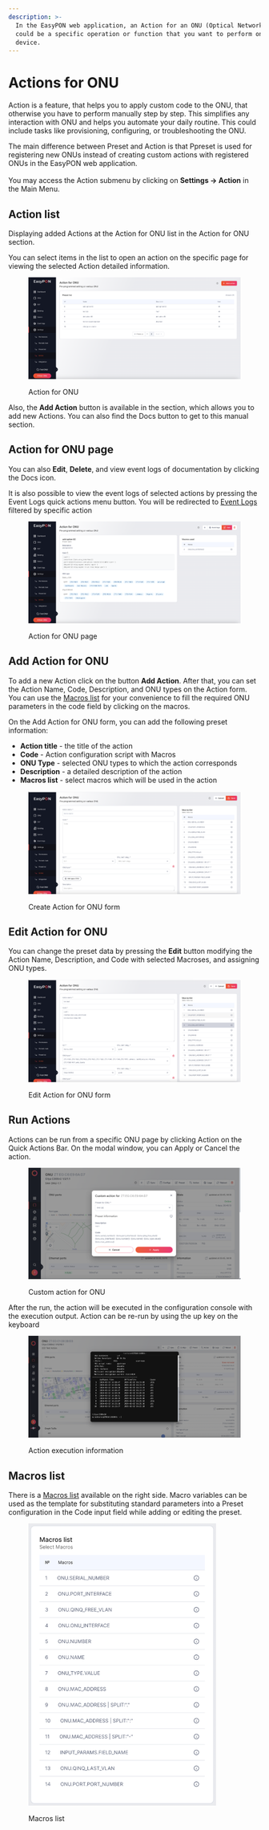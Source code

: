 ```yaml
---
description: >-
  In the EasyPON web application, an Action for an ONU (Optical Network Unit)
  could be a specific operation or function that you want to perform on an ONU
  device.
---
```


# Actions for ONU

Action is a feature, that helps you to apply custom code to the ONU, that otherwise you have to perform manually step by step. This simplifies any interaction with ONU and helps you automate your daily routine. This could include tasks like provisioning, configuring, or troubleshooting the ONU.

The main difference between Preset and Action is that Ppreset is used for registering new ONUs instead of creating custom actions with registered ONUs in the EasyPON web application.\
\
You may access the Action submenu by clicking on **Settings -> Action** in the Main Menu.

## Action list

Displaying added Actions at the Action for ONU list in the Action for ONU section.&#x20;

You can select items in the list to open an action on the specific page for viewing the selected Action detailed information.

<figure><img src="../.gitbook/assets/Screenshot 2024-02-06 at 17.50.47 (1).png" alt=""><figcaption><p>Action for ONU</p></figcaption></figure>

Also, the **Add Action** button is available in the section, which allows you to add new Actions. You can also find the Docs button to get to this manual section.

## Action for ONU page

You can also **Edit**, **Delete**, and view event logs of documentation by clicking the Docs icon.

It is also possible to view the event logs of selected actions by pressing the Event Logs quick actions menu button. You will be redirected to [Event Logs](../event-log.md) filtered by specific action

<figure><img src="../.gitbook/assets/Screenshot 2024-02-06 at 18.05.06 (1).png" alt=""><figcaption><p>Action for ONU page</p></figcaption></figure>

## Add Action for ONU

To add a new Action click on the button **Add Action**. After that, you can set the Action Name, Code, Description, and ONU types on the Action form. You can use the [Macros list](macros.md) for your convenience to fill the required ONU parameters in the code field by clicking on the macros.

On the Add Action for ONU form, you can add the following preset information:&#x20;

* **Action title** - the title of the action
* **Code** - Action configuration script with Macros
* **ONU Type** - selected ONU types to which the action corresponds&#x20;
* **Description** - a detailed description of the action
* **Macros list** - select macros which will be used in the action

<figure><img src="../.gitbook/assets/Screenshot 2024-02-12 at 16.49.48.png" alt=""><figcaption><p>Create Action for ONU form</p></figcaption></figure>

## Edit Action for ONU

You can change the preset data by pressing the **Edit** button modifying the Action Name, Description, and Code with selected Macroses, and assigning ONU types.

<figure><img src="../.gitbook/assets/Screenshot 2024-02-12 at 16.49.33.png" alt=""><figcaption><p>Edit Action for ONU form</p></figcaption></figure>

## Run Actions

Actions can be run from a specific ONU page by clicking Action on the Quick Actions Bar. On the modal window, you can Apply or Cancel the action.

<figure><img src="../.gitbook/assets/Screenshot 2023-10-08 at 23.53.56.png" alt=""><figcaption><p>Custom action for ONU</p></figcaption></figure>

After the run, the action will be executed in the configuration console with the execution output. Action can be re-run by using the up key on the keyboard

<figure><img src="../.gitbook/assets/Screenshot 2024-02-12 at 16.59.41.png" alt=""><figcaption><p>Action execution information</p></figcaption></figure>

## Macros list

There is a [Macros list](macros.md) available on the right side. Macro variables can be used as the template for substituting standard parameters into a Preset configuration in the Code input field while adding or editing the preset.

<figure><img src="../.gitbook/assets/Screenshot 2024-02-06 at 17.20.11.png" alt="" width="375"><figcaption><p>Macros list</p></figcaption></figure>

